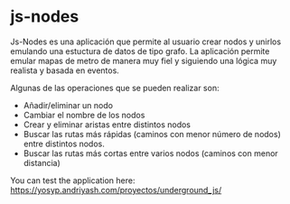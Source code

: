 # js-nodes
Js-Nodes es una aplicación que permite al usuario crear nodos y unirlos emulando una estuctura de datos de tipo grafo.
La aplicación permite emular mapas de metro de manera muy fiel y siguiendo una lógica muy realista y basada en eventos.

Algunas de las operaciones que se pueden realizar son:
+ Añadir/eliminar un nodo
+ Cambiar el nombre de los nodos
+ Crear y eliminar aristas entre distintos nodos
+ Buscar las rutas más rápidas (caminos con menor número de nodos) entre distintos nodos.
+ Buscar las rutas más cortas entre varios nodos (caminos con menor distancia)

You can test the application here: https://yosyp.andriyash.com/proyectos/underground_js/
